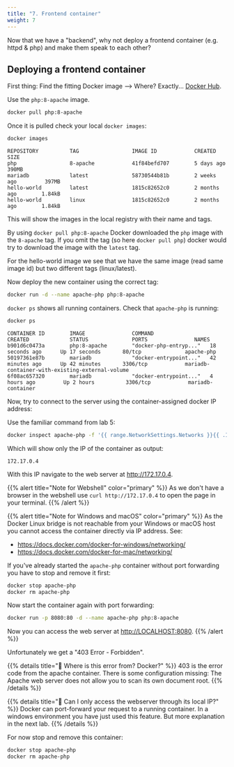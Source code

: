 ```yaml
---
title: "7. Frontend container"
weight: 7
---
```


Now that we have a "backend", why not deploy a frontend container (e.g. httpd & php) and make them speak to each other?


## Deploying a frontend container

First thing: Find the fitting Docker image --> Where? Exactly... [Docker Hub](https://hub.docker.com).

Use the `php:8-apache` image.

```bash
docker pull php:8-apache
```

Once it is pulled check your local `docker images`:

```bash
docker images
```

```
REPOSITORY          TAG                 IMAGE ID            CREATED             SIZE
php                 8-apache            41f84befd707        5 days ago          390MB
mariadb             latest              58730544b81b        2 weeks ago         397MB
hello-world         latest              1815c82652c0        2 months ago        1.84kB
hello-world         linux               1815c82652c0        2 months ago        1.84kB

```

This will show the images in the local registry with their name and tags.

By using `docker pull php:8-apache` Docker downloaded the `php` image with the `8-apache` tag. If you omit the tag
(so here `docker pull php`) docker would try to download the image with the `latest` tag.

For the hello-world image we see that we have the same image (read same image id) but two different tags (linux/latest).

Now deploy the new container using the correct tag:


```bash
docker run -d --name apache-php php:8-apache
```

`docker ps` shows all running containers. Check that `apache-php` is running:

```bash
docker ps
```

```
CONTAINER ID        IMAGE               COMMAND                  CREATED             STATUS              PORTS               NAMES
b901d6c0473a        php:8-apache        "docker-php-entryp..."   18 seconds ago      Up 17 seconds       80/tcp              apache-php
50197361e87b        mariadb             "docker-entrypoint..."   42 minutes ago      Up 42 minutes       3306/tcp            mariadb-container-with-existing-external-volume
6f08ac657320        mariadb             "docker-entrypoint..."   4 hours ago         Up 2 hours          3306/tcp            mariadb-container

```

Now, try to connect to the server using the container-assigned docker IP address:

Use the familiar command from lab 5:

```bash
docker inspect apache-php -f '{{ range.NetworkSettings.Networks }}{{ .IPAddress }}{{ end }}'
```
Which will show only the IP of the container as output:

```
172.17.0.4
```

With this IP navigate to the web server at <http://172.17.0.4>.

{{% alert title="Note for Webshell" color="primary" %}}
As we don't have a browser in the webshell use `curl http://172.17.0.4` to open the page in your terminal.
{{% /alert %}}

{{% alert title="Note for Windows and macOS" color="primary" %}}
As the Docker Linux bridge is not reachable from your Windows or macOS host you cannot access the container directly via IP address.
See:

* <https://docs.docker.com/docker-for-windows/networking/>
* <https://docs.docker.com/docker-for-mac/networking/>

If you've already started the `apache-php` container without port forwarding you have to stop and remove it first:

```bash
docker stop apache-php
docker rm apache-php
```

Now start the container again with port forwarding:

```bash
docker run -p 8080:80 -d --name apache-php php:8-apache
```

Now you can access the web server at <http://LOCALHOST:8080>.
{{% /alert %}}

Unfortunately we get a "403 Error - Forbidden".

{{% details title="🤔 Where is this error from? Docker?" %}}
403 is the error code from the apache container. There is some configuration missing:
The Apache web server does not allow you to scan its own document root.
{{% /details %}}

{{% details title="🤔 Can I only access the webserver through its local IP?" %}}
Docker can port-forward your request to a running container. In a windows environment you have just used this feature. But more explanation in the next lab.
{{% /details %}}

For now stop and remove this container:

```bash
docker stop apache-php
docker rm apache-php
```
